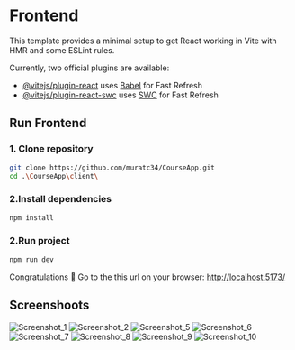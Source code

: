 # Frontend

This template provides a minimal setup to get React working in Vite with HMR and some ESLint rules.

Currently, two official plugins are available:

- [@vitejs/plugin-react](https://github.com/vitejs/vite-plugin-react/blob/main/packages/plugin-react/README.md) uses [Babel](https://babeljs.io/) for Fast Refresh
- [@vitejs/plugin-react-swc](https://github.com/vitejs/vite-plugin-react-swc) uses [SWC](https://swc.rs/) for Fast Refresh

## Run Frontend
### 1. Clone repository
```bash
git clone https://github.com/muratc34/CourseApp.git
cd .\CourseApp\client\
````
### 2.Install dependencies
```bash
npm install
````
### 2.Run project
```bash
npm run dev
````
Congratulations 🎉 Go to the this url on your browser: [http://localhost:5173/](http://localhost:5173/)

## Screenshoots

![Screenshot_1](https://github.com/user-attachments/assets/91885a1e-93b8-48c2-b390-cb7e79a1fc80)
![Screenshot_2](https://github.com/user-attachments/assets/77fe72d3-b23e-493e-b0df-b0523a11ee63)
![Screenshot_5](https://github.com/user-attachments/assets/ed41e9c9-5b9e-4d6c-b3a6-f58965126abe) 
![Screenshot_6](https://github.com/user-attachments/assets/e7e1b55c-7020-4e5f-9c98-618eaa254911)
![Screenshot_7](https://github.com/user-attachments/assets/01983303-c5f2-4008-8d1d-d8a41c6abbc4)
![Screenshot_8](https://github.com/user-attachments/assets/f0788ce6-0841-4adb-bc66-05e548845fe0)
![Screenshot_9](https://github.com/user-attachments/assets/59088067-7a4d-4916-99ea-f1ba7fc17d8d)
![Screenshot_10](https://github.com/user-attachments/assets/a31efc3b-2612-4942-822c-a3ac9cf1deae)
